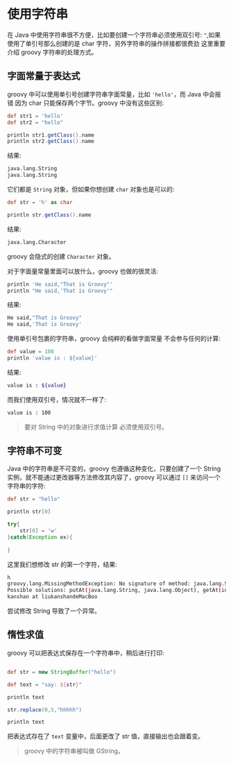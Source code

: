# 使用字符串

在 Java 中使用字符串很不方便，比如要创建一个字符串必须使用双引号: `"`,如果使用了单引号那么创建的是 char 字符，另外字符串的操作拼接都很费劲 这里重要介绍 groovy 字符串的处理方式。



## 字面常量于表达式

groovy 中可以使用单引号创建字符串字面常量，比如 `'hello'`，而 Java 中会报错 因为 char 只能保存两个字节。groovy 中没有这些区别:

```groovy
def str1 = 'hello'
def str2 = "hello"

println str1.getClass().name
println str2.getClass().name
```

结果:

```bash
java.lang.String
java.lang.String
```

它们都是 `String` 对象，但如果你想创建 `char` 对象也是可以的:

```groovy
def str = 'h' as char

println str.getClass().name
```

结果:

```bash
java.lang.Character
```

groovy 会隐式的创建 `Character` 对象。


对于字面量常量里面可以放什么，groovy 也做的很灵活:

```groovy
println 'He said,"That is Groovy"'
println "He said,'That is Groovy'"
```

结果:

```bash
He said,"That is Groovy"
He said,'That is Groovy'
```

使用单引号包裹的字符串，groovy 会纯粹的看做字面常量 不会参与任何的计算:

```groovy
def value = 100
println 'value is : ${value}'
```

结果:

```bash
value is : ${value}
```

而我们使用双引号，情况就不一样了:

```bash
value is : 100
```

> 要对 String 中的对象进行求值计算 必须使用双引号。

## 字符串不可变

Java 中的字符串是不可变的，groovy 也遵循这种变化，只要创建了一个 String 实例，就不能通过更改器等方法修改其内容了，groovy 可以通过 `[]` 来访问一个字符串的字符:

```groovy
def str = "hello"

println str[0]

try{
	str[0] = 'w'
}catch(Exception ex){
	
}
```

这里我们想修改 str 的第一个字符，结果:

```bash
h
groovy.lang.MissingMethodException: No signature of method: java.lang.String.putAt() is applicable for argument types: (Integer, String) values: [0, w]
Possible solutions: putAt(java.lang.String, java.lang.Object), getAt(int), getAt(int), getAt(java.lang.String), getAt(java.util.Collection), getAt(groovy.lang.EmptyRange)
kanshan at liukanshandeMacBoo
```

尝试修改 String 导致了一个异常。

## 惰性求值

groovy 可以把表达式保存在一个字符串中，稍后进行打印:

```groovy

def str = new StringBuffer("hello")

def text = "say: ${str}"

println text

str.replace(0,5,"hhhhh")

println text
```

把表达式存在了 `text` 变量中，后面更改了 str 值，直接输出也会跟着变。

> groovy 中的字符串被叫做 GString。




















